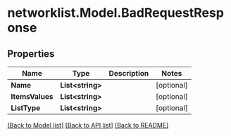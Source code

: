 # networklist.Model.BadRequestResponse

## Properties

Name | Type | Description | Notes
------------ | ------------- | ------------- | -------------
**Name** | **List&lt;string&gt;** |  | [optional] 
**ItemsValues** | **List&lt;string&gt;** |  | [optional] 
**ListType** | **List&lt;string&gt;** |  | [optional] 

[[Back to Model list]](../README.md#documentation-for-models) [[Back to API list]](../README.md#documentation-for-api-endpoints) [[Back to README]](../README.md)

